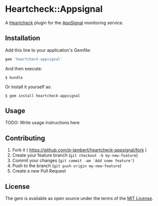 # Heartcheck::Appsignal

A [Heartcheck](https://github.com/locaweb/heartcheck) plugin for the
[AppSignal](https://appsignal.com/) monitoring service.

## Installation

Add this line to your application's Gemfile:

```ruby
gem 'heartcheck-appsignal'
```

And then execute:

    $ bundle

Or install it yourself as:

    $ gem install heartcheck-appsignal

## Usage

TODO: Write usage instructions here

## Contributing

1. Fork it ( https://github.com/p-lambert/heartcheck-appsignal/fork )
2. Create your feature branch (`git checkout -b my-new-feature`)
3. Commit your changes (`git commit -am 'Add some feature'`)
4. Push to the branch (`git push origin my-new-feature`)
5. Create a new Pull Request

## License

The gem is available as open source under the terms of the
[MIT License](http://opensource.org/licenses/MIT).
